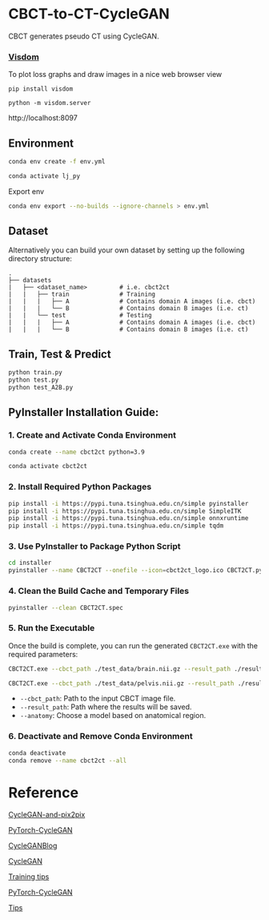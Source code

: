 # CBCT-to-CT-CycleGAN
CBCT generates pseudo CT using CycleGAN.

### [Visdom](https://github.com/facebookresearch/visdom)
To plot loss graphs and draw images in a nice web browser view

```
pip install visdom
```

```
python -m visdom.server
```

http://localhost:8097

## Environment

```bash
conda env create -f env.yml
```

```bash
conda activate lj_py
```

Export env
```bash
conda env export --no-builds --ignore-channels > env.yml
```

## Dataset
Alternatively you can build your own dataset by setting up the following directory structure:

    .
    ├── datasets                   
    |   ├── <dataset_name>         # i.e. cbct2ct
    |   |   ├── train              # Training
    |   |   |   ├── A              # Contains domain A images (i.e. cbct)
    |   |   |   └── B              # Contains domain B images (i.e. ct)
    |   |   └── test               # Testing
    |   |   |   ├── A              # Contains domain A images (i.e. cbct)
    |   |   |   └── B              # Contains domain B images (i.e. ct)


## Train, Test & Predict

```bash
python train.py
python test.py
python test_A2B.py
```

## PyInstaller Installation Guide:

### 1. Create and Activate Conda Environment

```bash
conda create --name cbct2ct python=3.9
```

```bash
conda activate cbct2ct
```

### 2. Install Required Python Packages

```bash
pip install -i https://pypi.tuna.tsinghua.edu.cn/simple pyinstaller
pip install -i https://pypi.tuna.tsinghua.edu.cn/simple SimpleITK
pip install -i https://pypi.tuna.tsinghua.edu.cn/simple onnxruntime
pip install -i https://pypi.tuna.tsinghua.edu.cn/simple tqdm
```

### 3. Use PyInstaller to Package Python Script

```bash
cd installer
pyinstaller --name CBCT2CT --onefile --icon=cbct2ct_logo.ico CBCT2CT.py
```

### 4. Clean the Build Cache and Temporary Files

```bash
pyinstaller --clean CBCT2CT.spec
```

### 5. Run the Executable

Once the build is complete, you can run the generated `CBCT2CT.exe` with the required parameters:

```bash
CBCT2CT.exe --cbct_path ./test_data/brain.nii.gz --result_path ./result --anatomy brain
```

```bash
CBCT2CT.exe --cbct_path ./test_data/pelvis.nii.gz --result_path ./result --anatomy pelvis
```

- `--cbct_path`: Path to the input CBCT image file.
- `--result_path`: Path where the results will be saved.
- `--anatomy`: Choose a model based on anatomical region.

### 6. Deactivate and Remove Conda Environment

```bash
conda deactivate
conda remove --name cbct2ct --all
```

# Reference
[CycleGAN-and-pix2pix](https://github.com/junyanz/pytorch-CycleGAN-and-pix2pix)

[PyTorch-CycleGAN](https://github.com/YMZ1998/PyTorch-CycleGAN)

[CycleGANBlog](https://hardikbansal.github.io/CycleGANBlog/)

[CycleGAN](https://junyanz.github.io/CycleGAN/)

[Training tips](https://github.com/junyanz/pytorch-CycleGAN-and-pix2pix/blob/master/docs/tips.md)

[PyTorch-CycleGAN](https://github.com/aitorzip/PyTorch-CycleGAN)

[Tips](https://www.icviews.cn/semiCommunity/postDetail/5923)